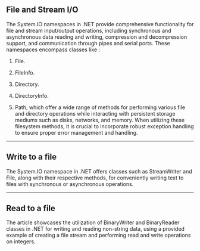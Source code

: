 <h2>File and Stream I/O</h2>

The System.IO namespaces in .NET provide comprehensive functionality for file and stream input/output operations, including synchronous and asynchronous data reading and writing, compression and decompression support, and communication through pipes and serial ports. These namespaces encompass classes like :

1. File.

2. FileInfo.

3. Directory.

4. DirectoryInfo.

5. Path, which offer a wide range of methods for performing various file and directory operations while interacting with persistent storage mediums such as disks, networks, and memory. When utilizing these filesystem methods, it is crucial to incorporate robust exception handling to ensure proper error management and handling.

<hr>


<h2>Write to a file</h2>

The System.IO namespace in .NET offers classes such as StreamWriter and File, along with their respective methods, for conveniently writing text to files with synchronous or asynchronous operations.

<hr>


<h2>Read to a file</h2>

The article showcases the utilization of BinaryWriter and BinaryReader classes in .NET for writing and reading non-string data, using a provided example of creating a file stream and performing read and write operations on integers.
